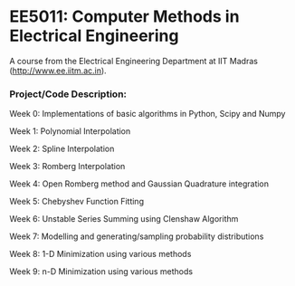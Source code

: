 # EE5011: Computer Methods in Electrical Engineering

A course from the Electrical Engineering Department at IIT Madras (http://www.ee.iitm.ac.in).

### Project/Code Description:

Week 0: Implementations of basic algorithms in Python, Scipy and Numpy

Week 1: Polynomial Interpolation

Week 2: Spline Interpolation

Week 3: Romberg Interpolation

Week 4: Open Romberg method and Gaussian Quadrature integration

Week 5: Chebyshev Function Fitting

Week 6: Unstable Series Summing using Clenshaw Algorithm

Week 7: Modelling and generating/sampling probability distributions

Week 8: 1-D Minimization using various methods

Week 9: n-D Minimization using various methods
